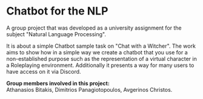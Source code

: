 # Chatbot for the NLP
A group project that was developed as a university assignment for the subject "Natural Language Processing".

It is about a simple Chatbot sample task on "Chat with a Witcher".
The work aims to show how in a simple way we create a chatbot that you use for a non-established purpose such as the representation of a virtual character in a Roleplaying environment. Additionally it presents a way for many users to have access
on it via Discord.

**Group members involved in this project:**<br>
Athanasios Bitakis, Dimitrios Panagiotopoulos, Avgerinos Christos.
